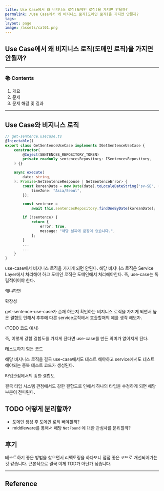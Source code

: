 ```yaml
---
title: Use Case에서 왜 비지니스 로직(도메인 로직)을 가지면 안될까?
permalink: /Use Case에서 왜 비지니스 로직(도메인 로직)을 가지면 안될까?
tags:
layout: page
image: /assets/cat01.png
---
```


## Use Case에서 왜 비지니스 로직(도메인 로직)을 가지면 안될까?

---

### 📚 Contents

1. 개요
2. 문제
3. 문제 해결 및 결과

---

## Use Case와 비지니스 로직

```ts
// get-sentence.usecase.ts
@Injectable()
export class GetSentenceUseCase implements IGetSentenceUseCase {
    constructor(
        @Inject(SENTENCES_REPOSITORY_TOKEN)
        private readonly sentencesRepository: ISentencesRepository,
    ) {}

    async execute(
        date: string,
    ): Promise<GetSentenceResponse | GetSentenceError> {
        const koreanDate = new Date(date).toLocaleDateString("sv-SE", {
            timeZone: "Asia/Seoul",
        });

        const sentence =
            await this.sentencesRepository.findOneByDate(koreanDate);

        if (!sentence) {
            return {
                error: true,
                message: "해당 날짜에 문장이 없습니다.",
            };
        }
        ...
        ...
    }
}
```

use-case에서 비지니스 로직을 가지게 되면 안된다. 해당 비지니스 로직은 Service Layer에서 처리해야 하고 도메인 로직은 도메인에서 처리해야한다. 즉, use-case는 독립적이어야 한다.

왜냐하면

확장성

get-sentence-use-case가 존재 하는지 확인하는 비지니스 로직을 가지게 되면서 높은 결합도 인해서 추후에 다른 service로직에서 호출할때의 예를 생각 해보자.

(TODO 코드 예시)

즉, 이렇게 강합 결합도를 가지게 된다면 use-case를 만든 의미가 없어지게 된다.

테스트하기 힘든 코드

해당 비지니스 로직을 결국 use-case에서도 테스트 해야하고 service에서도 테스트 해야되는 중복 테스트 코드가 생성된다.

타입관점에서의 강한 결합도

결국 타입 시스템 관점에서도 강한 결합도로 인해서 하나의 타입을 수정하게 되면 해당 부분이 전파된다.

## TODO 어떻게 분리할까?

- 도메인 생성 후 도메인 로직 빼야할까?
- middleware를 통해서 해당 `NotFound` 에 대한 관심사를 분리할까?

## 후기

테스트하기 좋은 방법을 찾으면서 리팩토링을 하다보니 점점 좋은 코드로 개선되어가는것 같습니다. 근본적으로 결국 이게 TDD가 아닌가 싶습니다.

---

## Reference
